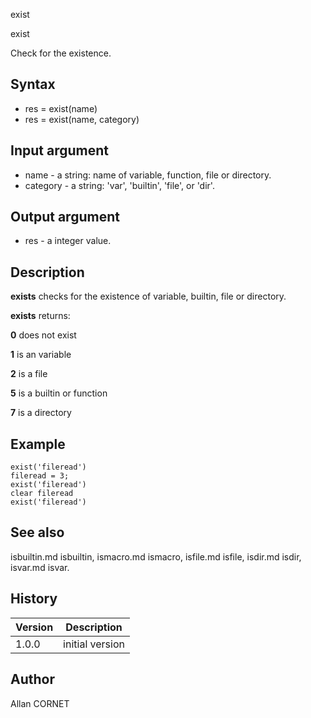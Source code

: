 



exist


exist

Check for the existence.

## Syntax

- res = exist(name)
- res = exist(name, category)

## Input argument

 - name - a string: name of variable, function, file or directory.
 - category - a string: 'var', 'builtin', 'file', or 'dir'.

## Output argument

 - res - a integer value.

## Description


  <p><b>exists</b> checks for the existence of variable, builtin, file or directory.</p>
  <p><b>exists</b> returns:</p>
  <p><b>0</b> does not exist</p>
  <p><b>1</b> is an variable</p>
  <p><b>2</b> is a file</p>
  <p><b>5</b> is a builtin or function</p>
  <p><b>7</b> is a directory</p>


## Example

```Nelson
exist('fileread')
fileread = 3;
exist('fileread')
clear fileread
exist('fileread')
```

## See also

isbuiltin.md isbuiltin, ismacro.md ismacro, isfile.md isfile, isdir.md isdir, isvar.md isvar.
## History

|Version|Description|
|------|------|
|1.0.0|initial version|


## Author

Allan CORNET




